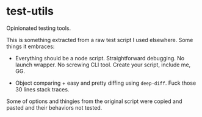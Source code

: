 # test-utils
Opinionated testing tools.

This is something extracted from a raw test script I used elsewhere. Some things it embraces:

  - Everything should be a node script. Straightforward debugging. No launch wrapper. No
    screwing CLI tool. Create your script, include me, GG.

  - Object comparing + easy and pretty diffing using `deep-diff`. Fuck those 30 lines stack traces.

Some of options and thingies from the original script were copied and pasted and their behaviors not tested.